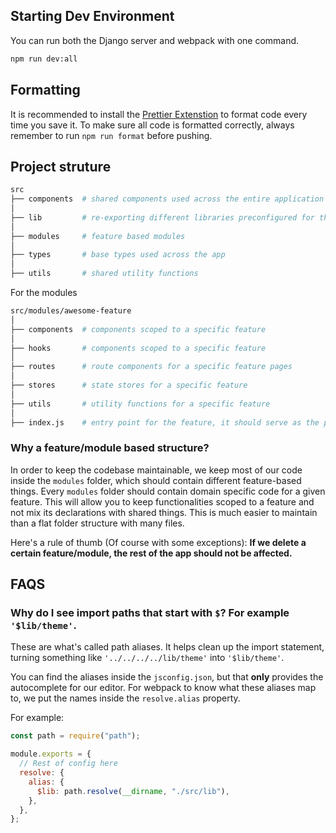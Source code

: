 ## Starting Dev Environment
You can run both the Django server and webpack with one command.
```bash
npm run dev:all
```

## Formatting
It is recommended to install the [Prettier Extenstion](https://marketplace.visualstudio.com/items?itemName=esbenp.prettier-vscode) to format code every time you save it. To make sure all code is formatted correctly, always remember to run `npm run format` before pushing. 


## Project struture

```bash
src
├── components  # shared components used across the entire application
│
├── lib         # re-exporting different libraries preconfigured for the application
│
├── modules     # feature based modules
│
├── types       # base types used across the app
│
├── utils       # shared utility functions
```

For the modules

```bash
src/modules/awesome-feature
│
├── components  # components scoped to a specific feature
│
├── hooks       # components scoped to a specific feature
│
├── routes      # route components for a specific feature pages
│
├── stores      # state stores for a specific feature
│
├── utils       # utility functions for a specific feature
│
├── index.js    # entry point for the feature, it should serve as the public API of the given feature and exports everything that should be used outside the feature
```

### Why a feature/module based structure?

In order to keep the codebase maintainable, we keep most of our code inside the `modules` folder, which should contain different feature-based things. Every `modules` folder should contain domain specific code for a given feature. This will allow you to keep functionalities scoped to a feature and not mix its declarations with shared things. This is much easier to maintain than a flat folder structure with many files.

Here's a rule of thumb (Of course with some exceptions): **If we delete a certain feature/module, the rest of the app should not be affected.**

## FAQS

### Why do I see import paths that start with `$`? For example `'$lib/theme'`.

These are what's called path aliases. It helps clean up the import statement, turning something like `'../../../../lib/theme'` into `'$lib/theme'`.

You can find the aliases inside the `jsconfig.json`, but that **only** provides the autocomplete for our editor. For webpack to know what these aliases map to, we put the names inside the `resolve.alias` property.

For example:

```js
const path = require("path");

module.exports = {
  // Rest of config here
  resolve: {
    alias: {
      $lib: path.resolve(__dirname, "./src/lib"),
    },
  },
};
```
